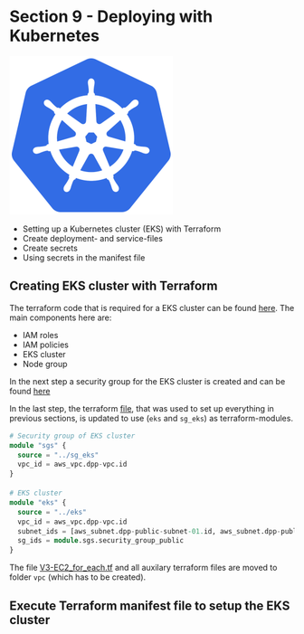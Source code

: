 # Section 9 - Deploying with Kubernetes

![alt text](imgs/kubernetes.png)

- Setting up a Kubernetes cluster (EKS) with Terraform
- Create deployment- and service-files
- Create secrets
- Using secrets in the manifest file

## Creating EKS cluster with Terraform

The terraform code that is required for a EKS cluster can be found [here](../terraform_code/eks/).
The main components here are:
- IAM roles
- IAM policies
- EKS cluster
- Node group

In the next step a security group for the EKS cluster is created and can be found [here](../terraform_code/sg_eks/)

In the last step, the terraform [file](../terraform_code/V3-EC2_for_each.tf), that was used to set up everything in previous sections, is updated to use (`eks` and `sg_eks`) as terraform-modules.

```tf
# Security group of EKS cluster
module "sgs" {
  source = "../sg_eks"
  vpc_id = aws_vpc.dpp-vpc.id
}

# EKS cluster
module "eks" {
  source = "../eks"
  vpc_id = aws_vpc.dpp-vpc.id
  subnet_ids = [aws_subnet.dpp-public-subnet-01.id, aws_subnet.dpp-public-subnet-02.id]
  sg_ids = module.sgs.security_group_public
}
```

The file [V3-EC2_for_each.tf](../terraform_code/V3-EC2_for_each.tf) and all auxilary terraform files are moved to folder `vpc` (which has to be created).

## Execute Terraform manifest file to setup the EKS cluster